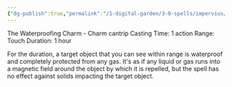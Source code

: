 ```yaml
---
{"dg-publish":true,"permalink":"/1-digital-garden/3-0-spells/impervius/","tags":["DnDB-done","common"]}
---
```


The Waterproofing Charm - Charm cantrip 
Casting Time: 1 action 
Range: Touch 
Duration: 1 hour 

For the duration, a target object that you can see within range is waterproof and completely protected from any gas. It's as if any liquid or gas runs into a magnetic field around the object by which it is repelled, but the spell has no effect against solids impacting the target object.
